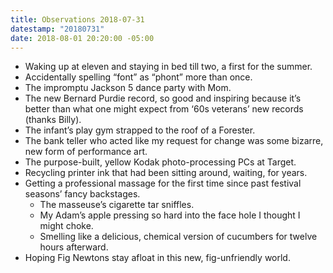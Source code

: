 ```yaml
---
title: Observations 2018-07-31
datestamp: "20180731"
date: 2018-08-01 20:20:00 -05:00
---
```


- Waking up at eleven and staying in bed till two, a first for the summer.
- Accidentally spelling “font” as “phont” more than once.
- The impromptu Jackson 5 dance party with Mom.
- The new Bernard Purdie record, so good and inspiring because it’s better than what one might expect from ‘60s veterans’ new records (thanks Billy).
- The infant’s play gym strapped to the roof of a Forester.
- The bank teller who acted like my request for change was some bizarre, new form of performance art.
- The purpose-built, yellow Kodak photo-processing PCs at Target.
- Recycling printer ink that had been sitting around, waiting, for years.
- Getting a professional massage for the first time since past festival seasons’ fancy backstages.
	- The masseuse’s cigarette tar sniffles.
	- My Adam’s apple pressing so hard into the face hole I thought I might choke.
	- Smelling like a delicious, chemical version of cucumbers for twelve hours afterward.
- Hoping Fig Newtons stay afloat in this new, fig-unfriendly world.
